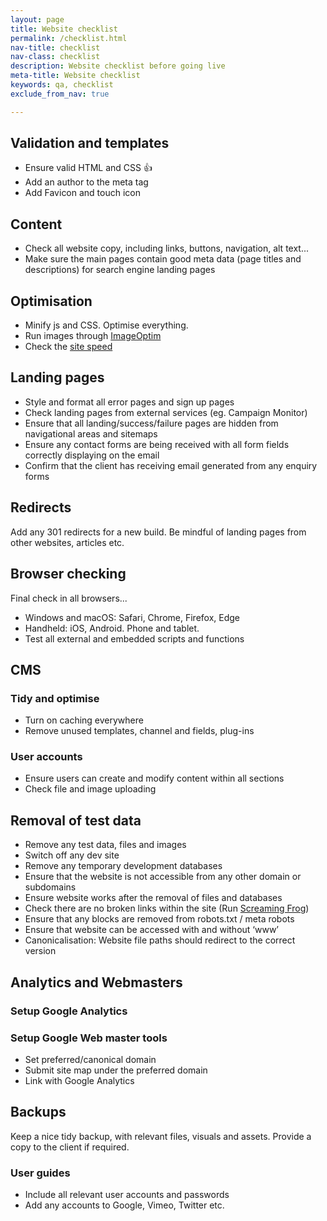 ```yaml
---
layout: page
title: Website checklist
permalink: /checklist.html
nav-title: checklist
nav-class: checklist
description: Website checklist before going live
meta-title: Website checklist
keywords: qa, checklist
exclude_from_nav: true

---
```


## Validation and templates

* Ensure valid HTML and CSS 👍
* Add an author to the meta tag
* Add Favicon and touch icon

## Content

* Check all website copy, including links, buttons, navigation, alt text...
* Make sure the main pages contain good meta data (page titles and descriptions) for search engine landing pages

## Optimisation

* Minify js and CSS. Optimise everything.
* Run images through [ImageOptim](https://imageoptim.com/mac)
* Check the [site speed](https://developers.google.com/speed/pagespeed/insights/)

## Landing pages

* Style and format all error pages and sign up pages
* Check landing pages from external services (eg. Campaign Monitor)
* Ensure that all landing/success/failure pages are hidden from navigational areas and sitemaps
* Ensure any contact forms are being received with all form fields correctly displaying on the email
* Confirm that the client has receiving email generated from any enquiry forms

## Redirects

Add any 301 redirects for a new build. Be mindful of landing pages from other websites, articles etc.

## Browser checking

Final check in all browsers...

* Windows and macOS: Safari, Chrome, Firefox, Edge
* Handheld: iOS, Android. Phone and tablet.
* Test all external and embedded scripts and functions

## CMS

### Tidy and optimise

* Turn on caching everywhere
* Remove unused templates, channel and fields, plug-ins

### User accounts

* Ensure users can create and modify content within all sections
* Check file and image uploading

## Removal of test data

* Remove any test data, files and images
* Switch off any dev site
* Remove any temporary development databases
* Ensure that the website is not accessible from any other domain or subdomains
* Ensure website works after the removal of files and databases
* Check there are no broken links within the site (Run [Screaming Frog](https://www.screamingfrog.co.uk/seo-spider/))
* Ensure that any blocks are removed from robots.txt / meta robots
* Ensure that website can be accessed with and without ‘www’
* Canonicalisation: Website file paths should redirect to the correct version

## Analytics and Webmasters

### Setup Google Analytics

### Setup Google Web master tools

* Set preferred/canonical domain
* Submit site map under the preferred domain
* Link with Google Analytics

## Backups

Keep a nice tidy backup, with relevant files, visuals and assets. Provide a copy to the client if required.

### User guides

* Include all relevant user accounts and passwords
* Add any accounts to Google, Vimeo, Twitter etc.
